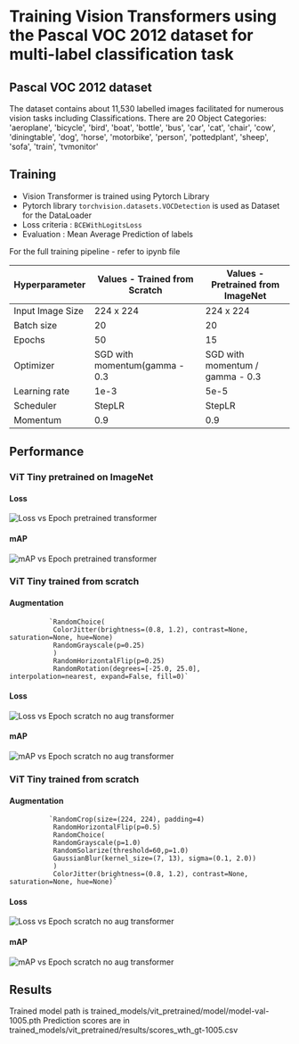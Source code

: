 # Training Vision Transformers using the Pascal VOC 2012 dataset for multi-label classification task

## Pascal VOC 2012 dataset

The dataset contains about 11,530  labelled images facilitated for numerous vision tasks including Classifications.
There are 20 Object Categories:  'aeroplane', 'bicycle', 'bird', 'boat',
                     'bottle', 'bus', 'car', 'cat', 'chair',
                     'cow', 'diningtable', 'dog', 'horse',
                     'motorbike', 'person', 'pottedplant',
                     'sheep', 'sofa', 'train', 'tvmonitor'

## Training

* Vision Transformer is trained using Pytorch Library
* Pytorch library `torchvision.datasets.VOCDetection` is used as Dataset for the DataLoader
* Loss criteria : `BCEWithLogitsLoss`
* Evaluation : Mean Average Prediction of labels

For the full training pipeline - refer to ipynb file

| Hyperparameter | Values - Trained from Scratch | Values - Pretrained from ImageNet |
| ------------- | ------------- | ------------- |
| Input Image Size  | 224 x 224  | 224 x 224  |
| Batch size  | 20  | 20  |
| Epochs  | 50  | 15  |
| Optimizer  | SGD with momentum(gamma - 0.3  | SGD with momentum / gamma - 0.3  |
| Learning rate  | 1e-3 | 5e-5  |
| Scheduler  | StepLR  | StepLR  |
| Momentum  | 0.9  | 0.9  |

## Performance

### ViT Tiny pretrained on ImageNet
#### Loss
![Loss vs Epoch pretrained transformer](/images/vit-pretrained-loss.png)
#### mAP
![mAP vs Epoch pretrained transformer](/images/vit-pretrained-map.png)

### ViT Tiny trained from scratch
#### Augmentation
              `RandomChoice(
               ColorJitter(brightness=(0.8, 1.2), contrast=None, saturation=None, hue=None)
               RandomGrayscale(p=0.25)
               )
               RandomHorizontalFlip(p=0.25)
               RandomRotation(degrees=[-25.0, 25.0], interpolation=nearest, expand=False, fill=0)`

#### Loss
![Loss vs Epoch scratch no aug transformer](/images/vit-scratch-no-aug-loss.png)
#### mAP
![mAP vs Epoch scratch no aug transformer](/images/vit-scratch-no-aug-map.png)

### ViT Tiny trained from scratch
#### Augmentation
              `RandomCrop(size=(224, 224), padding=4)
               RandomHorizontalFlip(p=0.5)
               RandomChoice(
               RandomGrayscale(p=1.0)
               RandomSolarize(threshold=60,p=1.0)
               GaussianBlur(kernel_size=(7, 13), sigma=(0.1, 2.0))
               )
               ColorJitter(brightness=(0.8, 1.2), contrast=None, saturation=None, hue=None)`
#### Loss
![Loss vs Epoch scratch no aug transformer](images/vit-scratch-aug-loss.png)
#### mAP
![mAP vs Epoch scratch no aug transformer](/images/vit-scratch-aug-map.png)
## Results

Trained model path is trained_models/vit_pretrained/model/model-val-1005.pth
Prediction scores are in trained_models/vit_pretrained/results/scores_wth_gt-1005.csv

